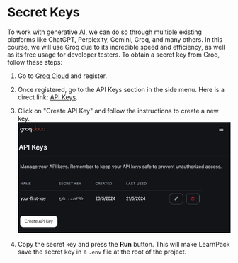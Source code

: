 # Secret Keys
To work with generative AI, we can do so through multiple existing platforms like ChatGPT, Perplexity, Gemini, Groq, and many others. In this course, we will use Groq due to its incredible speed and efficiency, as well as its free usage for developer testers. To obtain a secret key from Groq, follow these steps:

1. Go to [Groq Cloud](https://console.groq.com/playground) and register.

2. Once registered, go to the API Keys section in the side menu. Here is a direct link: [API Keys](https://console.groq.com/keys).

3. Click on "Create API Key" and follow the instructions to create a new key.
![Groq API KEYS](../../.learn/assets/groq-keys.png)


4. Copy the secret key and press the **Run** button. This will make LearnPack save the secret key in a `.env` file at the root of the project.